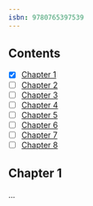```yaml
---
isbn: 9780765397539
---
```


## Contents
<div markdown class="contents">

  - [x] [Chapter 1](#chapter-1)
  - [ ] [Chapter 2](#chapter-2)
  - [ ] [Chapter 3](#chapter-3)
  - [ ] [Chapter 4](#chapter-4)
  - [ ] [Chapter 5](#chapter-5)
  - [ ] [Chapter 6](#chapter-6)
  - [ ] [Chapter 7](#chapter-7)
  - [ ] [Chapter 8](#chapter-8)

</div>

## Chapter 1

...
